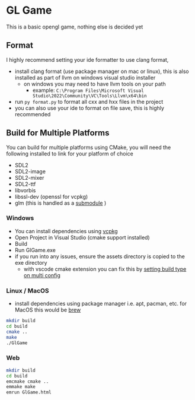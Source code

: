 # GL Game

This is a basic opengl game, nothing else is decided yet

## Format

I highly recommend setting your ide formatter to use clang format,

- install clang format (use package manager on mac or linux), this is also installed as part of llvm on windows visual studio installer
  - on windows you may need to have llvm tools on your path
    - example: `C:\Program Files\Microsoft Visual Studio\2022\Community\VC\Tools\Llvm\x64\bin`
- run `py format.py` to format all cxx and hxx files in the project
- you can also use your ide to format on file save, this is highly recommended

## Build for Multiple Platforms

You can build for multiple platforms using CMake, you will need the following installed to link for your platform of choice

- SDL2
- SDL2-image
- SDL2-mixer
- SDL2-ttf
- libvorbis
- libssl-dev (openssl for vcpkg)
- glm (this is handled as a [submodule](https://git-scm.com/book/en/v2/Git-Tools-Submodules) )

### Windows

- You can install dependencies using [vcpkg](https://github.com/microsoft/vcpkg)
- Open Project in Visual Studio (cmake support installed)
- Build
- Run GlGame.exe
- if you run into any issues, ensure the assets directory is copied to the exe directory
  - with vscode cmake extension you can fix this by [setting build type on multi config](https://github.com/microsoft/vscode-cmake-tools/issues/1298)

### Linux / MacOS

- install dependencies using package manager i.e. apt, pacman, etc. for MacOS this would be [brew](https://brew.sh/)

```zsh
mkdir build
cd build
cmake ..
make
./GlGame
```

### Web

```zsh
mkdir build
cd build
emcmake cmake ..
emmake make
emrun GlGame.html
```
